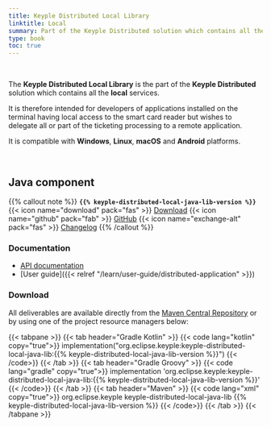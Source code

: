```yaml
---
title: Keyple Distributed Local Library
linktitle: Local
summary: Part of the Keyple Distributed solution which contains all the local services.
type: book
toc: true
---
```


<br>

The **Keyple Distributed Local Library** is the part of the **Keyple Distributed** solution which contains all the 
**local** services.

It is therefore intended for developers of applications installed on the terminal having local access to the smart card
reader but wishes to delegate all or part of the ticketing processing to a remote application.

It is compatible with **Windows**, **Linux**, **macOS** and **Android** platforms.

<br>

## Java component

{{% callout note %}}
**`{{% keyple-distributed-local-java-lib-version %}}`**
<span class="component-metadata">{{< icon name="download" pack="fas" >}} [Download](#download)</span>
<span class="component-metadata">{{< icon name="github" pack="fab" >}} [GitHub](https://github.com/eclipse-keyple/keyple-distributed-local-java-lib/)</span>
<span class="component-metadata">{{< icon name="exchange-alt" pack="fas" >}} [Changelog](https://github.com/eclipse-keyple/keyple-distributed-local-java-lib/blob/main/CHANGELOG.md)</span>
{{% /callout %}}

### Documentation

* [API documentation](https://docs.keyple.org/keyple-distributed-local-java-lib)
* [User guide]({{< relref "/learn/user-guide/distributed-application" >}})

### Download

All deliverables are available directly from the [Maven Central Repository](https://central.sonatype.com/search?q=keyple-distributed-local-java-lib) or by using one of the project resource managers below:

{{< tabpane >}}
{{< tab header="Gradle Kotlin" >}}
{{< code lang="kotlin" copy="true">}}
implementation("org.eclipse.keyple:keyple-distributed-local-java-lib:{{% keyple-distributed-local-java-lib-version %}}")
{{< /code>}}
{{< /tab >}}
{{< tab header="Gradle Groovy" >}}
{{< code lang="gradle" copy="true">}}
implementation 'org.eclipse.keyple:keyple-distributed-local-java-lib:{{% keyple-distributed-local-java-lib-version %}}'
{{< /code>}}
{{< /tab >}}
{{< tab header="Maven" >}}
{{< code lang="xml" copy="true">}}
<dependency>
  <groupId>org.eclipse.keyple</groupId>
  <artifactId>keyple-distributed-local-java-lib</artifactId>
  <version>{{% keyple-distributed-local-java-lib-version %}}</version>
</dependency>
{{< /code>}}
{{< /tab >}}
{{< /tabpane >}}